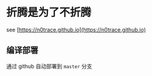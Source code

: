 # 折腾是为了不折腾

see [https://n0trace.github.io](https://n0trace.github.io)

## 编译部署

通过 github 自动部署到 `master` 分支